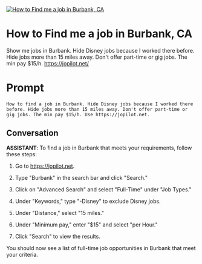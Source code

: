 
[![How to Find me a job in Burbank, CA](https://flow-prompt-covers.s3.us-west-1.amazonaws.com/icon/vintage/vint_10.png)]()
# How to Find me a job in Burbank, CA 
Show me jobs in Burbank. Hide Disney jobs because I worked there before. Hide jobs more than 15 miles away. Don't offer part-time or gig jobs. The min pay $15/h. https://jopilot.net/

# Prompt

```
How to find a job in Burbank. Hide Disney jobs because I worked there before. Hide jobs more than 15 miles away. Don't offer part-time or gig jobs. The min pay $15/h. Use https://jopilot.net.
```

## Conversation

**ASSISTANT**: To find a job in Burbank that meets your requirements, follow these steps:



1. Go to https://jopilot.net.

2. Type "Burbank" in the search bar and click "Search."

3. Click on "Advanced Search" and select "Full-Time" under "Job Types."

4. Under "Keywords," type "-Disney" to exclude Disney jobs.

5. Under "Distance," select "15 miles."

6. Under "Minimum pay," enter "$15" and select "per Hour."

7. Click "Search" to view the results.



You should now see a list of full-time job opportunities in Burbank that meet your criteria.


